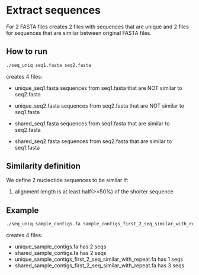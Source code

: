 # Extract sequences

For 2 FASTA files creates 2 files with sequences that are unique
and 2 files for sequences that are similar between original FASTA files.

## How to run

``` bash
./seq_uniq seq1.fasta seq2.fasta 
```

creates 4 files:
* unique_seq1.fasta sequences from seq1.fasta that are NOT similar to seq2.fasta
* unique_seq2.fasta sequences from seq2.fasta that are NOT similar to seq1.fasta

* shared_seq1.fasta sequences from seq1.fasta that are similar to seq2.fasta
* shared_seq2.fasta sequences from seq2.fasta that are similar to seq1.fasta

## Similarity definition

We define 2 nucleotide sequences to be similar if:

1. alignment length is at least half(>=50%) of the shorter sequence

## Example
``` bash
./seq_uniq sample_contigs.fa sample_contigs_first_2_seq_similar_with_repeat.fa
```
creates 4 files:
* unique_sample_contigs.fa has 2 seqs
* shared_sample_contigs.fa has 2 seqs
* unique_sample_contigs_first_2_seq_similar_with_repeat.fa has 1 seqs
* shared_sample_contigs_first_2_seq_similar_with_repeat.fa has 3 seqs
